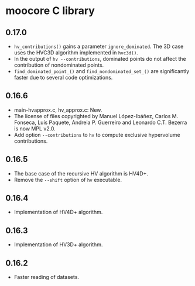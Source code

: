 # moocore C library

## 0.17.0

 * `hv_contributions()` gains a parameter `ignore_dominated`.  The 3D case uses the HVC3D algorithm implemented in `hvc3d()`.
 * In the output of `hv --contributions`, dominated points do not affect the
   contribution of nondominated points.
 * `find_dominated_point_()` and `find_nondominated_set_()` are significantly faster due to several code optimizations.

## 0.16.6

 * main-hvapprox.c, hv_approx.c: New.
 * The license of files copyrighted by Manuel López-Ibáñez, Carlos M. Fonseca, Luís Paquete, Andreia P. Guerreiro and Leonardo C.T. Bezerra is now MPL v2.0.
 * Add option `--contributions` to `hv` to compute exclusive hypervolume
   contributions.

## 0.16.5

 * The base case of the recursive HV algorithm is HV4D+.
 * Remove the `--shift` option of `hv` executable.

## 0.16.4

 * Implementation of HV4D+ algorithm.

## 0.16.3

 * Implementation of HV3D+ algorithm.

## 0.16.2

 * Faster reading of datasets.
